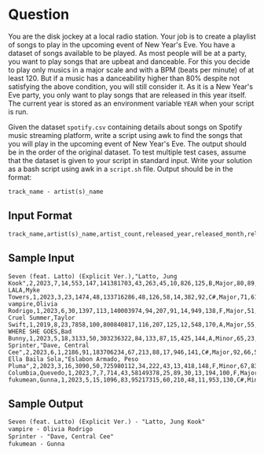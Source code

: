 # Question

You are the disk jockey at a local radio station.
Your job is to create a playlist of songs to play in the upcoming event
of New Year's Eve. You have a dataset of songs available to be played.
As most people will be at a party, you want to play songs that are upbeat and
danceable. For this you decide to play only musics in a major scale and with
a BPM (beats per minute) of at least 120. But if a music has a danceability
higher than 80% despite not satisfying the above condition, you will still
consider it. As it is a New Year's Eve party, you only want to play songs that
are released in this year itself. The current year is stored as an
environment variable `YEAR` when your script is run.

Given the dataset `spotify.csv` containing details about songs on Spotify music streaming
platform, write a script using awk to find the songs that you will play in the
upcoming event of New Year's Eve. The output should be in the order of the
original dataset. To test multiple test cases, assume that the dataset is
given to your script in standard input. 
Write your solution as a bash script using awk in a `script.sh` file.
Output should be in the format:

```text
track_name - artist(s)_name
```

## Input Format

```csv
track_name,artist(s)_name,artist_count,released_year,released_month,released_day,in_spotify_playlists,in_spotify_charts,streams,in_apple_playlists,in_apple_charts,in_deezer_playlists,in_deezer_charts,in_shazam_charts,bpm,key,mode,danceability_%,valence_%,energy_%,acousticness_%,instrumentalness_%,liveness_%,speechiness_%
```

## Sample Input

```csv
Seven (feat. Latto) (Explicit Ver.),"Latto, Jung Kook",2,2023,7,14,553,147,141381703,43,263,45,10,826,125,B,Major,80,89,83,31,0,8,4
LALA,Myke Towers,1,2023,3,23,1474,48,133716286,48,126,58,14,382,92,C#,Major,71,61,74,7,0,10,4
vampire,Olivia Rodrigo,1,2023,6,30,1397,113,140003974,94,207,91,14,949,138,F,Major,51,32,53,17,0,31,6
Cruel Summer,Taylor Swift,1,2019,8,23,7858,100,800840817,116,207,125,12,548,170,A,Major,55,58,72,11,0,11,15
WHERE SHE GOES,Bad Bunny,1,2023,5,18,3133,50,303236322,84,133,87,15,425,144,A,Minor,65,23,80,14,63,11,6
Sprinter,"Dave, Central Cee",2,2023,6,1,2186,91,183706234,67,213,88,17,946,141,C#,Major,92,66,58,19,0,8,24
Ella Baila Sola,"Eslabon Armado, Peso Pluma",2,2023,3,16,3090,50,725980112,34,222,43,13,418,148,F,Minor,67,83,76,48,0,8,3
Columbia,Quevedo,1,2023,7,7,714,43,58149378,25,89,30,13,194,100,F,Major,67,26,71,37,0,11,4
fukumean,Gunna,1,2023,5,15,1096,83,95217315,60,210,48,11,953,130,C#,Minor,85,22,62,12,0,28,9
```

## Sample Output

```txt
Seven (feat. Latto) (Explicit Ver.) - "Latto, Jung Kook"
vampire - Olivia Rodrigo
Sprinter - "Dave, Central Cee"
fukumean - Gunna
```
